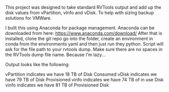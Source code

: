 This project was designed to take standard RVTools output and add up the
disk values from vPartition, vInfo and vDisk.  To help with sizing backup 
solutions for VMWare.

I built this using Anaconda for package management.  Anaconda can be downloaded from here: https://www.anaconda.com/download/
After that is installed, clone the git repo go into the folder, create an environment in conda from the environments yaml and then just run they python.
Script will ask for the file path to your rvtools dump.  Make sure there are no spaces in the RVTools dump file name. Because I'm lazy...

Output looks like the following:

vPartition indicates we have 18 TB of Disk Consumed
vDisk indicates we have 79 TB of Disk Provisioned
vinfo indicates we have 74 TB of in use Disk
vinfo indicates we have 81 TB of Provisioned Disk

